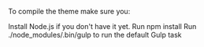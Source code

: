 To compile the theme make sure you:

Install Node.js if you don't have it yet.
Run npm install
Run ./node_modules/.bin/gulp to run the default Gulp task